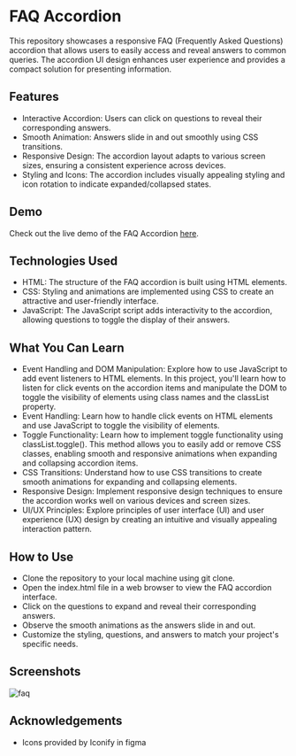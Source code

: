 # FAQ Accordion
This repository showcases a responsive FAQ (Frequently Asked Questions) accordion that allows users to easily access and reveal answers to common queries. The accordion UI design enhances user experience and provides a compact solution for presenting information.

## Features
- Interactive Accordion: Users can click on questions to reveal their corresponding answers.
- Smooth Animation: Answers slide in and out smoothly using CSS transitions.
- Responsive Design: The accordion layout adapts to various screen sizes, ensuring a consistent experience across devices.
- Styling and Icons: The accordion includes visually appealing styling and icon rotation to indicate expanded/collapsed states.

## Demo
Check out the live demo of the FAQ Accordion [here](https://faq-accordion-theta.vercel.app/).

## Technologies Used
- HTML: The structure of the FAQ accordion is built using HTML elements.
- CSS: Styling and animations are implemented using CSS to create an attractive and user-friendly interface.
- JavaScript: The JavaScript script adds interactivity to the accordion, allowing questions to toggle the display of their answers.

## What You Can Learn
- Event Handling and DOM Manipulation: Explore how to use JavaScript to add event listeners to HTML elements. In this project, you'll learn how to listen for click events on the accordion items and manipulate the DOM to toggle the visibility of elements using class names and the classList property.
- Event Handling: Learn how to handle click events on HTML elements and use JavaScript to toggle the visibility of elements.
- Toggle Functionality: Learn how to implement toggle functionality using classList.toggle(). This method allows you to easily add or remove CSS classes, enabling smooth and responsive animations when expanding and collapsing accordion items.
- CSS Transitions: Understand how to use CSS transitions to create smooth animations for expanding and collapsing elements.
- Responsive Design: Implement responsive design techniques to ensure the accordion works well on various devices and screen sizes.
- UI/UX Principles: Explore principles of user interface (UI) and user experience (UX) design by creating an intuitive and visually appealing interaction pattern.

## How to Use
- Clone the repository to your local machine using git clone.
- Open the index.html file in a web browser to view the FAQ accordion interface.
- Click on the questions to expand and reveal their corresponding answers.
- Observe the smooth animations as the answers slide in and out.
- Customize the styling, questions, and answers to match your project's specific needs.

## Screenshots
![faq](https://github.com/francismcpc/faq-accordion/assets/119109562/966f687c-abf1-4403-8480-df1f131a7815)

## Acknowledgements
- Icons provided by Iconify in figma



